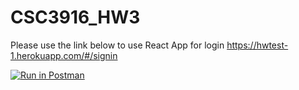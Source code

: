 # CSC3916_HW3
Please use the link below to use React App for login
https://hwtest-1.herokuapp.com/#/signin



[![Run in Postman](https://run.pstmn.io/button.svg)](https://app.getpostman.com/run-collection/8bcbf0194a78ad5baac7?action=collection%2Fimport)
